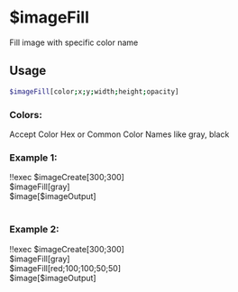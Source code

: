 # $imageFill

Fill image with specific color name

## Usage

```bash
$imageFill[color;x;y;width;height;opacity]
```

### Colors:
Accept Color Hex or Common Color Names like gray, black

### Example 1:
<discord-messages>
          <discord-message :bot="false" role-color="#ffcc9a" author="Member">
        !!exec $imageCreate[300;300]<br>$imageFill[gray]<br>$image[$imageOutput]<br><br>
          </discord-message>
          <discord-message :bot="true" role-color="#0099ff" author="Custom Command" avatar="https://media.discordapp.net/avatars/725721249652670555/781224f90c3b841ba5b40678e032f74a.webp">
            <discord-embed slot="embeds" image="https://i.imgur.com/NwKtUYB.png">
            </discord-embed>
          </discord-message>
</discord-messages>

### Example 2:
<discord-messages>
          <discord-message :bot="false" role-color="#ffcc9a" author="Member">
        !!exec $imageCreate[300;300]<br>$imageFill[gray]<br>$imageFill[red;100;100;50;50]<br>$image[$imageOutput]<br><br>
          </discord-message>
          <discord-message :bot="true" role-color="#0099ff" author="Custom Command" avatar="https://media.discordapp.net/avatars/725721249652670555/781224f90c3b841ba5b40678e032f74a.webp">
            <discord-embed slot="embeds" image="https://i.imgur.com/QeSr9tZ.png">
            </discord-embed>
        </discord-message>
</discord-messages>